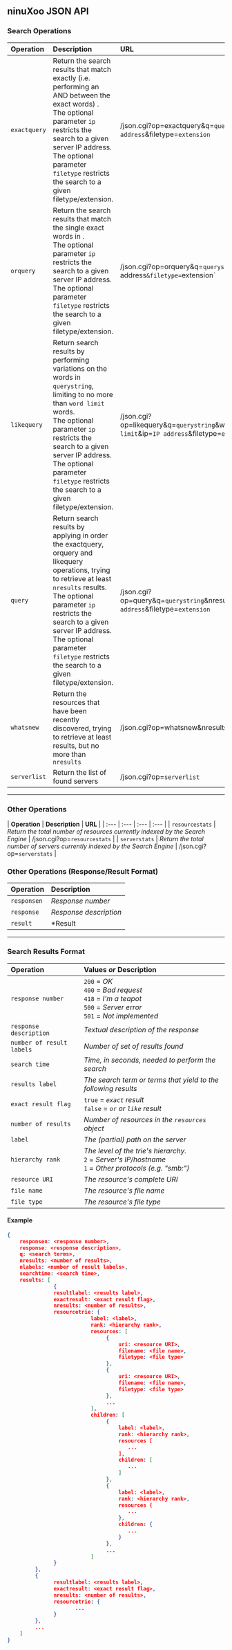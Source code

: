 ## ninuXoo JSON API

### Search Operations
| **Operation** |  **Description** | **URL** | ***NOTES*** |
| :--- | :--- | :--- | :--- |
| `exactquery` | Return the search results that match exactly (i.e. performing an AND between the exact words) <querystring>.<br />The optional parameter `ip` restricts the search to a given server IP address.<br />The optional parameter `filetype` restricts the search to a given filetype/extension. | /json.cgi?op=exactquery&q=`querystring`&ip=`IP address`&filetype=`extension` ||
| `orquery` | Return the search results that match the single exact words in <querystring>.<br />The optional parameter `ip` restricts the search to a given server IP address.<br />The optional parameter `filetype` restricts the search to a given filetype/extension. | /json.cgi?op=orquery&q=`querystring&ip=`IP address`&filetype=`extension` ||
| `likequery` | Return search results by performing variations on the words in `querystring`, limiting to no more than `word limit` words.<br />The optional parameter `ip` restricts the search to a given server IP address.<br />The optional parameter `filetype` restricts the search to a given filetype/extension. | /json.cgi?op=likequery&q=`querystring`&words=`word limit`&ip=`IP address`&filetype=`extension` ||
| `query` | Return search results by applying in order the exactquery, orquery and likequery operations, trying to retrieve at least `nresults` results.<br />The optional parameter `ip` restricts the search to a given server IP address.<br />The optional parameter `filetype` restricts the search to a given filetype/extension. | /json.cgi?op=query&q=`querystring`&nresults=`nresults`&ip=`IP address`&filetype=`extension` | Default value of `nresults` is `200` |
| `whatsnew` | Return the resources that have been recently discovered, trying to retrieve at least <nresults> results, but no more than `nresults` | /json.cgi?op=whatsnew&nresults=`nresults` | Default value for `nresults` is `200` |
| `serverlist` | Return the list of found servers | /json.cgi?op=`serverlist` ||
***
### Other Operations
| **Operation** |  **Description** | **URL** |
| :--- | :--- | :--- | :--- |
| `resourcestats` | *Return the total number of resources currently indexed by the Search Engine* | /json.cgi?op=`resourcestats` |
| `serverstats` | *Return the total number of servers currently indexed by the Search Engine* | /json.cgi?op=`serverstats` |

### Other Operations (Response/Result Format)
| **Operation** |  **Description** |
| :--- | :--- |
| `responsen` | *Response number* |
| `response` | *Response description* |
| `result` | *Result |
***
### Search Results Format
| **Operation** | **Values** *or* **Description** |
| :--- | :--- |
| `response number` |  `200` = *OK*<br />`400` = *Bad request*<br />`418` = *I'm a teapot*<br />`500` = *Server error*<br />`501` = *Not implemented* |
| `response description` | *Textual description of the response* |
| `number of result labels` | *Number of set of results found* |
| `search time` | *Time, in seconds, needed to perform the search* |
| `results label` | *The search term or terms that yield to the following results* |
| `exact result flag` | `true` = *`exact` result*<br />`false` = *`or` or `like` result* |
| `number of results` | *Number of resources in the `resources` object* |
| `label` | *The (partial) path on the server* |
| `hierarchy rank` | *The level of the trie's hierarchy.*<br />`2` = *Server's IP/hostname*<br />`1` = *Other protocols (e.g. "smb:")* |
| `resource URI` | *The resource's complete URI* |
| `file name` | *The resource's file name* |
| `file type` | *The resource's file type* |

#### Example
```json
{
    responsen: <response number>,
    response: <response description>,
    q: <search terms>,
    nresults: <number of results>,
	nlabels: <number of result labels>,
	searchtime: <search time>,
    results: [
               {
               resultlabel: <results label>,
               exactresult: <exact result flag>,
               nresults: <number of results>,
               resourcetrie: {
                           label: <label>,
                           rank: <hierarchy rank>,
                           resources: [
                                {
                                    uri: <resource URI>,
                                    filename: <file name>,
                                    filetype: <file type>
                                },
                                {
                                    uri: <resource URI>,
                                    filename: <file name>,
                                    filetype: <file type>
                                },
                                ...
                           ],
                           children: [
                                {
                                    label: <label>,
                                    rank: <hierarchy rank>,
                                    resources [
                                       ...
                                    ],
                                    children: [
                                       ...
                                    ]
                                },
                                {
                                    label: <label>,
                                    rank: <hierarchy rank>,
                                    resources {
                                       ...
                                    },
                                    children: {
                                       ...
                                    }
                                },
                                ...
                           ]
               }
         },
         {
               resultlabel: <results label>,
               exactresult: <exact result flag>,
               nresults: <number of results>,
               resourcetrie: {
                      ...
               }
         },
         ...
    ]
}
```

